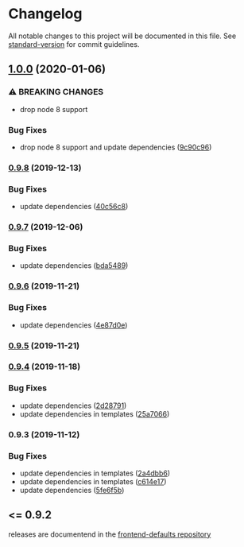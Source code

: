 # Changelog

All notable changes to this project will be documented in this file. See [standard-version](https://github.com/conventional-changelog/standard-version) for commit guidelines.

## [1.0.0](https://github.com/namics/frontend-defaults-cli/compare/v0.9.8...v1.0.0) (2020-01-06)


### ⚠ BREAKING CHANGES

* drop node 8 support

### Bug Fixes

* drop node 8 support and update dependencies ([9c90c96](https://github.com/namics/frontend-defaults-cli/commit/9c90c96770349c41576af56a7dbc9600455fcbfd))

### [0.9.8](https://github.com/namics/frontend-defaults-cli/compare/v0.9.7...v0.9.8) (2019-12-13)


### Bug Fixes

* update dependencies ([40c56c8](https://github.com/namics/frontend-defaults-cli/commit/40c56c8be0ee529df547b9018f29c85f87c10276))

### [0.9.7](https://github.com/namics/frontend-defaults-cli/compare/v0.9.6...v0.9.7) (2019-12-06)


### Bug Fixes

* update dependencies ([bda5489](https://github.com/namics/frontend-defaults-cli/commit/bda548954f0288ad1f0357e7fcd53d16b12c8eb5))

### [0.9.6](https://github.com/namics/frontend-defaults-cli/compare/v0.9.5...v0.9.6) (2019-11-21)

### Bug Fixes

-   update dependencies ([4e87d0e](https://github.com/namics/frontend-defaults-cli/commit/4e87d0e7a651ede3535bf065b8889237e92b9c2f))

### [0.9.5](https://github.com/namics/frontend-defaults-cli/compare/v0.9.4...v0.9.5) (2019-11-21)

### [0.9.4](https://github.com/namics/frontend-defaults-cli/compare/v0.9.3...v0.9.4) (2019-11-18)

### Bug Fixes

-   update dependencies ([2d28791](https://github.com/namics/frontend-defaults-cli/commit/2d287915474d5aa47e33bc27f54e5429c2d2003d))
-   update dependencies in templates ([25a7066](https://github.com/namics/frontend-defaults-cli/commit/25a70669c47e25930d94e8b600b6600eb04dc8b5))

### 0.9.3 (2019-11-12)

### Bug Fixes

-   update dependencies in templates ([2a4dbb6](https://github.com/namics/frontend-defaults-cli/commit/2a4dbb6bad0c630b112824bc8bab2c6d8ca20830))
-   update dependencies in templates ([c614e17](https://github.com/namics/frontend-defaults-cli/commit/c614e17f8bcdfc0877953564098a6de32ccebd09))
-   update dependencies ([5fe6f5b](https://github.com/namics/frontend-defaults-cli/commit/5fe6f5b12d6b1568ce9dfd60d28c547b2a283ed4))

## <= 0.9.2

releases are documentend in the [frontend-defaults repository](https://github.com/namics/frontend-defaults/blob/%40namics/frontend-defaults-cli%400.9.2/cli/CHANGELOG.md)
